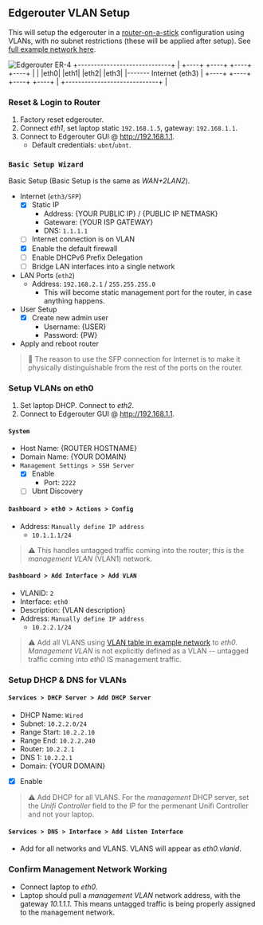 Edgerouter VLAN Setup
---------------------
This will setup the edgerouter in a [router-on-a-stick][34] configuration using
VLANs, with no subnet restrictions (these will be applied after setup). See
[full example network here][so].

![
Edgerouter ER-4
+-----------------------------+
| +----+ +----+ +----+ +----+ |
| |eth0| |eth1| |eth2| |eth3| |------- Internet (eth3)
| +----+ +----+ +----+ +----+ |
+-----------------------------+
    |
](edgerouter.png)

### Reset & Login to Router
1. Factory reset edgerouter.
1. Connect _eth1_, set laptop static `192.168.1.5`, gateway: `192.168.1.1`.
1. Connect to Edgerouter GUI @ http://192.168.1.1.
   * Default credentials: `ubnt`/`ubnt`.

### `Basic Setup Wizard`
Basic Setup (Basic Setup is the same as _WAN+2LAN2_).

* Internet (`eth3/SFP`)
    - [x] Static IP
        * Address: {YOUR PUBLIC IP} / {PUBLIC IP NETMASK}
        * Gateware: {YOUR ISP GATEWAY}
        * DNS: `1.1.1.1`
    - [ ] Internet connection is on VLAN
    - [x] Enable the default firewall
    - [ ] Enable DHCPv6 Prefix Delegation
    - [ ] Bridge LAN interfaces into a single network
* LAN Ports (`eth2`)
  * Address: `192.168.2.1` / `255.255.255.0`
    * This will become static management port for the router, in case anything
      happens.
* User Setup
    - [x] Create new admin user
        * Username: {USER}
        * Password: {PW}
* Apply and reboot router

> :thought_balloon:
> The reason to use the SFP connection for Internet is to make it physically
> distinguishable from the rest of the ports on the router.

### Setup VLANs on eth0
1. Set laptop DHCP. Connect to _eth2_.
1. Connect to Edgerouter GUI @ http://192.168.1.1.

#### `System`
* Host Name: {ROUTER HOSTNAME}
* Domain Name: {YOUR DOMAIN}
* `Management Settings > SSH Server`
  - [x] Enable
    * Port: `2222`
  - [ ] Ubnt Discovery

#### `Dashboard > eth0 > Actions > Config`
* Address: `Manually define IP address`
    * `10.1.1.1/24`

> :warning:
> This handles untagged traffic coming into the router; this is the
> _management VLAN_ (VLAN1) network.

#### `Dashboard > Add Interface > Add VLAN`
  * VLANID: `2`
  * Interface: `eth0`
  * Description: {VLAN description}
  * Address: `Manually define IP address`
    * `10.2.2.1/24`

> :warning:
> Add all VLANS using [VLAN table in example network][Xv] to _eth0_. _Management
> VLAN_ is not explicitly defined as a VLAN -- untagged traffic coming into
> _eth0_ IS management traffic.

### Setup DHCP & DNS for VLANs

#### `Services > DHCP Server > Add DHCP Server`
* DHCP Name: `Wired`
* Subnet: `10.2.2.0/24`
* Range Start: `10.2.2.10`
* Range End: `10.2.2.240`
* Router: `10.2.2.1`
* DNS 1: `10.2.2.1`
* Domain: {YOUR DOMAIN}
- [x] Enable

> :warning:
> Add DHCP for all VLANS. For the _management_ DHCP server, set the _Unifi
> Controller_ field to the IP for the permenant Unifi Controller and not your
> laptop.

#### `Services > DNS > Interface > Add Listen Interface`
* Add for all networks and VLANS. VLANS will appear as _eth0.vlanid_.

### Confirm Management Network Working
* Connect laptop to _eth0_.
* Laptop should pull a _management VLAN_ network address, with the gateway
  _10.1.1.1_. This means untagged traffic is being properly assigned to the
  management network.

[so]: README.md
[Xv]: README.md#vlan-table
[34]: https://help.ubnt.com/hc/en-us/articles/204959444-EdgeRouter-Router-on-a-Stick
